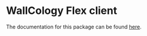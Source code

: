 WallCology Flex client
======================
The documentation for this package can be found [here][wiki].

[wiki]:http://phenomena.evl.uic.edu/wiki